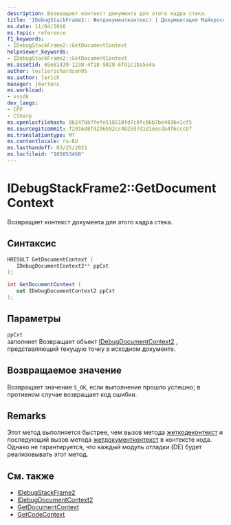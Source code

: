 ```yaml
---
description: Возвращает контекст документа для этого кадра стека.
title: 'IDebugStackFrame2:: Жетдокументконтекст | Документация Майкрософт'
ms.date: 11/04/2016
ms.topic: reference
f1_keywords:
- IDebugStackFrame2::GetDocumentContext
helpviewer_keywords:
- IDebugStackFrame2::GetDocumentContext
ms.assetid: 69e81439-1238-4f18-9028-6fd1c1ba5e4a
author: leslierichardson95
ms.author: lerich
manager: jmartens
ms.workload:
- vssdk
dev_langs:
- CPP
- CSharp
ms.openlocfilehash: 0b247bb7fefe518218fd7c8fc86b7be4836e1cf5
ms.sourcegitcommit: f2916d8fd296b92cc402597d1d1eecda4f6cccbf
ms.translationtype: MT
ms.contentlocale: ru-RU
ms.lasthandoff: 03/25/2021
ms.locfileid: "105053468"
---
```

# <a name="idebugstackframe2getdocumentcontext"></a>IDebugStackFrame2::GetDocumentContext
Возвращает контекст документа для этого кадра стека.

## <a name="syntax"></a>Синтаксис

```cpp
HRESULT GetDocumentContext ( 
   IDebugDocumentContext2** ppCxt
);
```

```csharp
int GetDocumentContext ( 
   out IDebugDocumentContext2 ppCxt
);
```

## <a name="parameters"></a>Параметры
`ppCxt`\
заполняет Возвращает объект [IDebugDocumentContext2](../../../extensibility/debugger/reference/idebugdocumentcontext2.md) , представляющий текущую точку в исходном документе.

## <a name="return-value"></a>Возвращаемое значение
 Возвращает значение `S_OK`, если выполнение прошло успешно; в противном случае возвращает код ошибки.

## <a name="remarks"></a>Remarks
 Этот метод выполняется быстрее, чем вызов метода [жеткодеконтекст](../../../extensibility/debugger/reference/idebugstackframe2-getcodecontext.md) и последующий вызов метода [жетдокументконтекст](../../../extensibility/debugger/reference/idebugcodecontext2-getdocumentcontext.md) в контексте кода. Однако не гарантируется, что каждый модуль отладки (DE) будет реализовывать этот метод.

## <a name="see-also"></a>См. также
- [IDebugStackFrame2](../../../extensibility/debugger/reference/idebugstackframe2.md)
- [IDebugDocumentContext2](../../../extensibility/debugger/reference/idebugdocumentcontext2.md)
- [GetDocumentContext](../../../extensibility/debugger/reference/idebugcodecontext2-getdocumentcontext.md)
- [GetCodeContext](../../../extensibility/debugger/reference/idebugstackframe2-getcodecontext.md)
